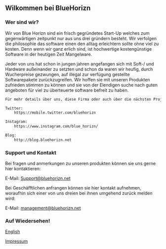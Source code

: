 ## Wilkommen bei BlueHorizn

### Wer sind wir?

Wir von Blue Horizn sind ein frisch gegründetes Start-Up welches zum gegenwärtigen zeitpunkt nur aus uns drei gründern besteht. Wir verfolgen die philosophie das software einen den alltag erleichtern sollte ohne viel zu kosten. Denn wenn wir ganz erlich sind, ist hochwertige kostengünstige Software in der heutigen Zeit Mangelware.

Jeder von uns hat schon in jungen jahren angefangen sich mit Soft-/ und Hardware außeinander zu setzten und schon da waren wir heufig, durch Wucherpreise gezwungen, auf illegal zur verfügung gestellte Softwarepakete zurückzugreifen.
Wir hoffen sie mit unseren Produkten zufrieden stimmen zu können und sie von der Elendigen suche nach guten angeboten für viel zu überteuerte software befreit zu haben.

```markdown
Für mehr details über uns, diese Firma oder auch über die nächsten Projekte, schauen sie doch mal bei unseren Social Media Seiten oder unserem Blog vorbei: 

Twitter: 
	https://mobile.twitter.com/bluehorizn

Instagram:
	https://www.instagram.com/blue_horizn/

Blog:
	http://blog.bluehorizn.net
```

### Support und Kontakt

Bei fragen und anmerkungen zu unseren produkten können sie uns gerne hier kontaktieren:

E-Mail: Support@bluehorizn.net

Bei Geschäfftlichen anfrangen können sie hier kontakt aufnehmen, woraufhin sich einer von uns dreien bei ihnen umgehend zurück melden wird:

E-Mail: management@bluehorizn.net

### Auf Wiedersehen!


<a href="https://bluehorizn.com">English</a>

<a href="Impressum.md">Impressum</a>
